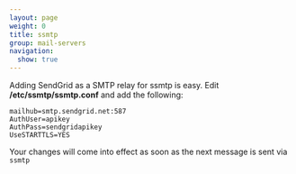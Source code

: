 ```yaml
---
layout: page
weight: 0
title: ssmtp
group: mail-servers
navigation:
  show: true
---
```


Adding SendGrid as a SMTP relay for ssmtp is easy. Edit **/etc/ssmtp/ssmtp.conf** and add the following:
```
mailhub=smtp.sendgrid.net:587
AuthUser=apikey
AuthPass=sendgridapikey
UseSTARTTLS=YES
```

Your changes will come into effect as soon as the next message is sent via `ssmtp`

